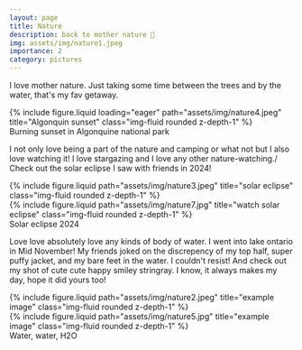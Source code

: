 ```yaml
---
layout: page
title: Nature
description: back to mother nature 🌱
img: assets/img/nature1.jpeg
importance: 2
category: pictures
---
```


I love mother nature. Just taking some time between the trees and by the water, that's my fav getaway. 

<div class="row">
    <div class="col-sm mt-3 mt-md-0">
        {% include figure.liquid loading="eager" path="assets/img/nature4.jpeg" title="Algonquin sunset" class="img-fluid rounded z-depth-1" %}
    </div>
</div>
<div class="caption">
    Burning sunset in Algonquine national park
</div>

I not only love being a part of the nature and camping or what not but I also love watching it! I love stargazing and I love any other nature-watching./
Check out the solar eclipse I saw with friends in 2024!


<div class="row justify-content-sm-center">
    <div class="col-sm-4 mt-3 mt-md-0">
        {% include figure.liquid path="assets/img/nature3.jpeg" title="solar eclipse" class="img-fluid rounded z-depth-1" %}
    </div>
    <div class="col-sm-8 mt-3 mt-md-0">
        {% include figure.liquid path="assets/img/nature7.jpg" title="watch solar eclipse" class="img-fluid rounded z-depth-1" %}
    </div>
</div>
<div class="caption">
    Solar eclipse 2024
</div>

Love love absolutely love any kinds of body of water. I went into lake ontario in Mid November! My friends joked on the discrepency of my top half, super puffy jacket, and my bare feet in the water. I couldn't resist! And check out my shot of cute cute happy smiley stringray. I know, it always makes my day, hope it did yours too! 


<div class="row justify-content-sm-center">
    <div class="col-sm-8 mt-3 mt-md-0">
        {% include figure.liquid path="assets/img/nature2.jpeg" title="example image" class="img-fluid rounded z-depth-1" %}
    </div>
    <div class="col-sm-4 mt-3 mt-md-0">
        {% include figure.liquid path="assets/img/nature5.jpg" title="example image" class="img-fluid rounded z-depth-1" %}
    </div>
</div>
<div class="caption">
    Water, water, H2O
</div>


